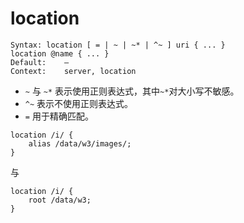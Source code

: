 
# location

```
Syntax:	location [ = | ~ | ~* | ^~ ] uri { ... }
location @name { ... }
Default:	—
Context:	server, location
```

* `~` 与 `~*` 表示使用正则表达式，其中`~*`对大小写不敏感。
* `^~` 表示不使用正则表达式。
* `=` 用于精确匹配。


```
location /i/ {
    alias /data/w3/images/;
}
```
与
```
location /i/ {
    root /data/w3;
}
```
